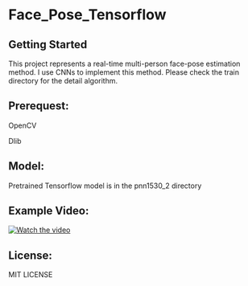 # Face_Pose_Tensorflow

## Getting Started
 This project represents a real-time multi-person face-pose estimation method. I use CNNs to implement this method. Please check the train directory for the detail algorithm.

## Prerequest:
 
 OpenCV

 Dlib

## Model:
 
 Pretrained Tensorflow model is in the pnn1530_2 directory

## Example Video:

[![Watch the video](https://img.youtube.com/vi/QG5eheTpjNc/0.jpg)](https://www.youtube.com/embed/QG5eheTpjNc)

## License:

 MIT LICENSE
